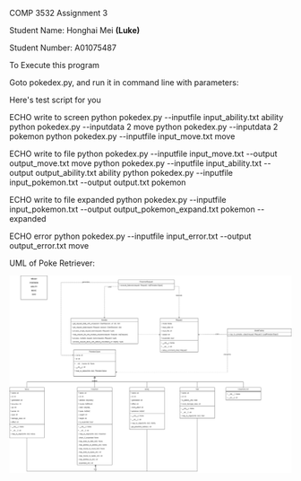 COMP 3532 Assignment 3

Student Name: Honghai Mei **(Luke)**

Student Number: A01075487

To Execute this program

Goto pokedex.py, and run it in command line with parameters:

Here's test script for you

ECHO write to screen
python pokedex.py --inputfile input_ability.txt ability
python pokedex.py --inputdata 2 move
python pokedex.py --inputdata 2 pokemon
python pokedex.py --inputfile input_move.txt move

ECHO write to file
python pokedex.py --inputfile input_move.txt --output output_move.txt move
python pokedex.py --inputfile input_ability.txt --output output_ability.txt ability
python pokedex.py --inputfile input_pokemon.txt --output output.txt pokemon

ECHO write to file expanded
python pokedex.py --inputfile input_pokemon.txt --output output_pokemon_expand.txt pokemon --expanded

ECHO error
python pokedex.py --inputfile input_error.txt --output output_error.txt move

UML of Poke Retriever:

![image](https://github.com/Bmeimei/3532_A01075487/blob/master/Assignments/Assignment3/Assignment%203.png)
